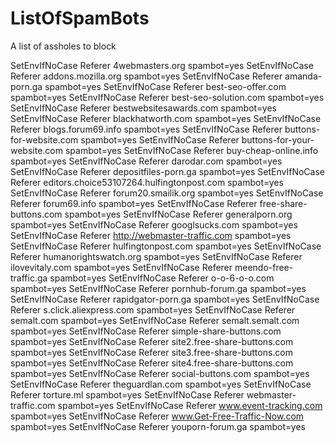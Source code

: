# ListOfSpamBots
A list of assholes to block

SetEnvIfNoCase Referer 4webmasters.org spambot=yes
SetEnvIfNoCase Referer addons.mozilla.org spambot=yes
SetEnvIfNoCase Referer amanda-porn.ga spambot=yes
SetEnvIfNoCase Referer best-seo-offer.com spambot=yes
SetEnvIfNoCase Referer best-seo-solution.com spambot=yes
SetEnvIfNoCase Referer bestwebsitesawards.com spambot=yes
SetEnvIfNoCase Referer blackhatworth.com spambot=yes
SetEnvIfNoCase Referer blogs.forum69.info spambot=yes
SetEnvIfNoCase Referer buttons-for-website.com spambot=yes
SetEnvIfNoCase Referer buttons-for-your-website.com spambot=yes
SetEnvIfNoCase Referer buy-cheap-online.info spambot=yes
SetEnvIfNoCase Referer darodar.com spambot=yes
SetEnvIfNoCase Referer depositfiles-porn.ga spambot=yes
SetEnvIfNoCase Referer editors.choice53107264.hulfingtonpost.com spambot=yes
SetEnvIfNoCase Referer forum20.smailik.org spambot=yes
SetEnvIfNoCase Referer forum69.info spambot=yes
SetEnvIfNoCase Referer free-share-buttons.com spambot=yes
SetEnvIfNoCase Referer generalporn.org spambot=yes
SetEnvIfNoCase Referer googlsucks.com spambot=yes
SetEnvIfNoCase Referer http://webmaster-traffic.com spambot=yes
SetEnvIfNoCase Referer hulfingtonpost.com spambot=yes
SetEnvIfNoCase Referer humanorightswatch.org spambot=yes
SetEnvIfNoCase Referer ilovevitaly.com spambot=yes
SetEnvIfNoCase Referer meendo-free-traffic.ga spambot=yes
SetEnvIfNoCase Referer o-o-6-o-o.com spambot=yes
SetEnvIfNoCase Referer pornhub-forum.ga spambot=yes
SetEnvIfNoCase Referer rapidgator-porn.ga spambot=yes
SetEnvIfNoCase Referer s.click.aliexpress.com spambot=yes
SetEnvIfNoCase Referer semalt.com spambot=yes
SetEnvIfNoCase Referer semalt.semalt.com spambot=yes
SetEnvIfNoCase Referer simple-share-buttons.com spambot=yes
SetEnvIfNoCase Referer site2.free-share-buttons.com spambot=yes
SetEnvIfNoCase Referer site3.free-share-buttons.com spambot=yes
SetEnvIfNoCase Referer site4.free-share-buttons.com spambot=yes
SetEnvIfNoCase Referer social-buttons.com spambot=yes
SetEnvIfNoCase Referer theguardlan.com spambot=yes
SetEnvIfNoCase Referer torture.ml spambot=yes
SetEnvIfNoCase Referer webmaster-traffic.com spambot=yes
SetEnvIfNoCase Referer www.event-tracking.com spambot=yes
SetEnvIfNoCase Referer www.Get-Free-Traffic-Now.com spambot=yes
SetEnvIfNoCase Referer youporn-forum.ga spambot=yes
